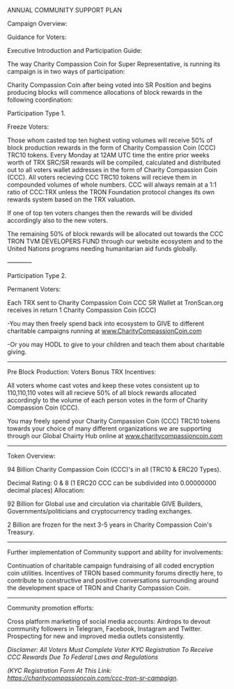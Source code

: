 ANNUAL COMMUNITY SUPPORT PLAN

Campaign Overview:


Guidance for Voters:

Executive Introduction and Participation Guide:

The way Charity Compassion Coin for Super Representative, is running its campaign is in two ways of participation:

Charity Compassion Coin after being voted into SR Position and begins producing blocks will commence allocations of block rewards in the following coordination:


Participation Type 1. 

Freeze Voters:

Those whom casted top ten highest voting volumes will receive 50% of block production rewards in the form of Charity Compassion Coin (CCC) TRC10 tokens. Every Monday at 12AM UTC time the entire prior weeks worth of TRX SRC/SR rewards will be compiled, calculated and distributed out to all voters wallet addresses in the form of Charity Compassion Coin (CCC). All voters recieving CCC TRC10 tokens will recieve them in compounded volumes of whole numbers. CCC will always remain at a 1:1 ratio of CCC:TRX unless the TRON Foundation protocol changes its own rewards system based on the TRX valuation.

If one of top ten voters changes then the rewards will be divided accordingly also to the new voters.

The remaining 50% of block rewards will be allocated out towards the CCC TRON TVM DEVELOPERS FUND through our website ecosystem and to the United Nations programs needing humanitarian aid funds globally.

————

Participation Type 2. 

Permanent Voters:

Each TRX sent to Charity Compassion Coin CCC SR Wallet at TronScan.org receives in return 1 Charity Compassion Coin (CCC)

-You may then freely spend back into ecosystem to GIVE to different charitable campaigns running at www.CharityCompassionCoin.com

-Or you may HODL to give to your children and teach them about charitable giving.

----

Pre Block Production: Voters Bonus TRX Incentives: 

All voters whome cast votes and keep these votes consistent up to 110,110,110 votes will all recieve 50% of all block rewards allocated accordingly to the volume of each person votes in the form of Charity Compassion Coin (CCC).

You may freely spend your Charity Compassion Coin (CCC) TRC10 tokens towards your choice of many different organizations we are supporting through our Global Chairty Hub online at www.charitycompassioncoin.com

--------
Token Overview: 

94 Billion Charity Compassion Coin (CCC)'s in all (TRC10 & ERC20 Types).

Decimal Rating: 0 & 8 (1 ERC20 CCC can be subdivided into 0.00000000 decimal places)
Allocation:

92 Billion for Global use and circulation via charitable GIVE Builders, Governments/politicians and cryptocurrency trading exchanges.

2 Billion are frozen for the next 3-5 years in Charity Compassion Coin's Treasury.

--------

Further implementation of Community support and ability for involvements:

Continuation of charitable campaign fundraising of all coded encryption coin utilities.
Incentives of TRON based community forums directly here, to contribute to constructive and positive conversations surrounding around the development space of TRON and Charity Compassion Coin.

--------

Community promotion efforts:

Cross platform marketing of social media accounts: Airdrops to devout community followers in Telegram, Facebook, Instagram and Twitter. Prospecting for new and improved media outlets consistently.


*Disclamer: All Voters Must Complete Voter KYC Registration To Receive CCC Rewards Due To Federal Laws and Regulations* 

*(KYC Registration Form At This Link: https://charitycompassioncoin.com/ccc-tron-sr-campaign.*

